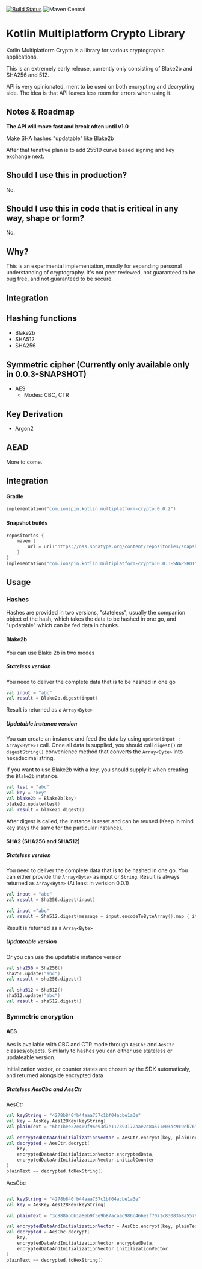 [![Build Status](https://travis-ci.com/ionspin/kotlin-multiplatform-crypto.svg?branch=master)](https://travis-ci.com/ionspin/kotlin-multiplatform-crypto)
![Maven Central](https://img.shields.io/maven-central/v/com.ionspin.kotlin/multiplatform-crypto.svg)

# Kotlin Multiplatform Crypto Library

Kotlin Multiplatform Crypto is a library for various cryptographic applications. 

This is an extremely early release, currently only consisting of Blake2b and SHA256 and 512.

API is very opinionated, ment to be used on both encrypting and decrypting side. The idea is that API leaves less room for 
errors when using it.

## Notes & Roadmap

**The API will move fast and break often until v1.0**

Make SHA hashes "updatable" like Blake2b

After that tenative plan is to add 25519 curve based signing and key exchange next.

## Should I use this in production?

No.

## Should I use this in code that is critical in any way, shape or form?

No.

## Why?

This is an experimental implementation, mostly for expanding personal understanding of cryptography. 
It's not peer reviewed, not guaranteed to be bug free, and not guaranteed to be secure.

## Integration



## Hashing functions
* Blake2b
* SHA512
* SHA256

## Symmetric cipher (Currently only available only in 0.0.3-SNAPSHOT)
* AES
  * Modes: CBC, CTR
  
## Key Derivation 

* Argon2

## AEAD

More to come.

## Integration

#### Gradle
```kotlin
implementation("com.ionspin.kotlin:multiplatform-crypto:0.0.2")
```

#### Snapshot builds
```kotlin
repositories {
    maven {
        url = uri("https://oss.sonatype.org/content/repositories/snapshots")
    }
}
implementation("com.ionspin.kotlin:multiplatform-crypto:0.0.3-SNAPSHOT")

```

## Usage

### Hashes

Hashes are provided in two versions, "stateless", usually the companion object of the hash, 
which takes the data to be hashed in one go, and "updatable" which can be fed data in chunks.


#### Blake2b

You can use Blake 2b in two modes

##### Stateless version
You need to deliver the complete data that is to be hashed in one go

```kotlin
val input = "abc"
val result = Blake2b.digest(input)
```

Result is returned as a `Array<Byte>`

##### Updatable instance version
You can create an instance and feed the data by using `update(input : Array<Byte>)` call. Once all data is supplied,
you should call `digest()` or `digestString()` convenience method that converts the `Array<Byte>` into hexadecimal string.

If you want to use Blake2b with a key, you should supply it when creating the `Blake2b` instance.

```kotlin
val test = "abc"
val key = "key"
val blake2b = Blake2b(key)
blake2b.update(test)
val result = blake2b.digest()
```

After digest is called, the instance is reset and can be reused (Keep in mind key stays the same for the particular instance).
#### SHA2 (SHA256 and SHA512)

##### Stateless version

You need to deliver the complete data that is to be hashed in one go. You can either provide the `Array<Byte>` as input
or `String`. Result is always returned as `Array<Byte>` (At least in verision 0.0.1)

```kotlin
val input = "abc"
val result = Sha256.digest(input)
```

```kotlin
val input ="abc"
val result = Sha512.digest(message = input.encodeToByteArray().map { it.toUByte() }.toTypedArray())
```

Result is returned as a `Array<Byte>`

##### Updateable version

Or you can use the updatable instance version

```kotlin
val sha256 = Sha256()
sha256.update("abc")
val result = sha256.digest()
```

```kotlin
val sha512 = Sha512()
sha512.update("abc")
val result = sha512.digest()
```
### Symmetric encryption

#### AES

Aes is available with CBC and CTR mode through `AesCbc` and `AesCtr` classes/objects. 
Similarly to hashes you can either use stateless or updateable version.

Initialization vector, or counter states are chosen by the SDK automaticaly, and returned alongside encrypted data

##### Stateless AesCbc and AesCtr 

AesCtr

```kotlin
val keyString = "4278b840fb44aaa757c1bf04acbe1a3e"
val key = AesKey.Aes128Key(keyString)
val plainText = "6bc1bee22e409f96e93d7e117393172aae2d8a571e03ac9c9eb76fac45af8e5130c81c46a35ce411e5fbc1191a0a52eff69f2445df4f9b17ad2b417be66c3710"

val encryptedDataAndInitializationVector = AesCtr.encrypt(key, plainText.hexStringToUByteArray())
val decrypted = AesCtr.decrypt(
    key,
    encryptedDataAndInitializationVector.encryptedData,
    encryptedDataAndInitializationVector.initialCounter
)
plainText == decrypted.toHexString()
```

AesCbc

```kotlin

val keyString = "4278b840fb44aaa757c1bf04acbe1a3e"
val key = AesKey.Aes128Key(keyString)

val plainText = "3c888bbbb1a8eb9f3e9b87acaad986c466e2f7071c83083b8a557971918850e5"

val encryptedDataAndInitializationVector = AesCbc.encrypt(key, plainText.hexStringToUByteArray())
val decrypted = AesCbc.decrypt(
    key,
    encryptedDataAndInitializationVector.encryptedData,
    encryptedDataAndInitializationVector.initilizationVector
)
plainText == decrypted.toHexString()

```
















 